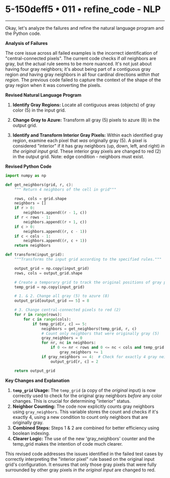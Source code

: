 # 5-150deff5 • 011 • refine_code - NLP

---
Okay, let's analyze the failures and refine the natural language program and the Python code.

**Analysis of Failures**

The core issue across all failed examples is the incorrect identification of "central-connected pixels". The current code checks if *all* neighbors are gray, but the actual rule seems to be more nuanced. It's not just about having four gray neighbors; it's about being part of a contiguous gray region *and* having gray neighbors in all four cardinal directions *within that region*. The previous code failed to capture the context of the shape of the gray region when it was converting the pixels.

**Revised Natural Language Program**

1.  **Identify Gray Regions:** Locate all contiguous areas (objects) of gray color (5) in the input grid.

2.  **Change Gray to Azure:**  Transform all gray (5) pixels to azure (8) in the output grid.

3.  **Identify and Transform Interior Gray Pixels:** Within each identified gray region, examine each pixel that *was* originally gray (5).  A pixel is considered "interior" if it has gray neighbors (up, down, left, and right) *in the original input grid*. These interior gray pixels are changed to red (2) in the output grid. Note: edge condition - neighbors must exist.

**Revised Python Code**

```python
import numpy as np

def get_neighbors(grid, r, c):
    """ Return 4 neighbors of the cell in grid"""

    rows, cols = grid.shape
    neighbors = []
    if r > 0:
        neighbors.append((r - 1, c))
    if r < rows - 1:
        neighbors.append((r + 1, c))
    if c > 0:
        neighbors.append((r, c - 1))
    if c < cols - 1:
        neighbors.append((r, c + 1))
    return neighbors

def transform(input_grid):
    """Transforms the input grid according to the specified rules."""

    output_grid = np.copy(input_grid)
    rows, cols = output_grid.shape

    # Create a temporary grid to track the original positions of gray pixels
    temp_grid = np.copy(input_grid)

    # 1. & 2. Change all gray (5) to azure (8)
    output_grid[output_grid == 5] = 8

    # 3. Change central-connected pixels to red (2)
    for r in range(rows):
        for c in range(cols):
            if temp_grid[r, c] == 5:
                neighbors = get_neighbors(temp_grid, r, c)
                # Count only neighbors that were originally gray (5)
                gray_neighbors = 0
                for nr, nc in neighbors:
                    if 0 <= nr < rows and 0 <= nc < cols and temp_grid[nr, nc] == 5:
                        gray_neighbors += 1
                if gray_neighbors == 4:  # Check for exactly 4 gray neighbors
                    output_grid[r, c] = 2

    return output_grid
```

**Key Changes and Explanation**

1.  **`temp_grid` Usage:** The `temp_grid` (a copy of the *original* input) is now correctly used to check for the original gray neighbors *before* any color changes.  This is crucial for determining "interior" status.
2.  **Neighbor Counting:** The code now explicitly counts gray neighbors using `gray_neighbors`. This variable stores the count and checks if it's exactly 4, using a new condition to count only neighbors that are originally gray.
3.  **Combined Steps:** Steps 1 & 2 are combined for better efficiency using boolean indexing.
4. **Clearer Logic:** The use of the new 'gray_neighbors' counter and the temp_grid makes the intention of code much clearer.

This revised code addresses the issues identified in the failed test cases by correctly interpreting the "interior pixel" rule based on the original input grid's configuration. It ensures that only those gray pixels that were fully surrounded by other gray pixels *in the original input* are changed to red.

